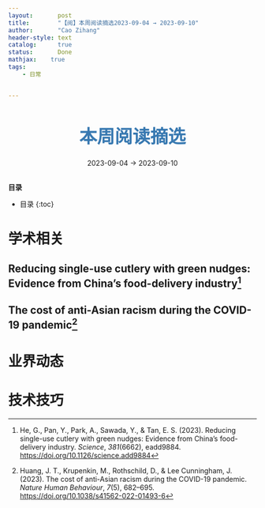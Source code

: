 ```yaml
---
layout:       post
title:        "【阅】本周阅读摘选2023-09-04 → 2023-09-10"
author:       "Cao Zihang"
header-style: text
catalog:      true
status:		  Done
mathjax: 	true
tags:
    - 日常


---
```


<center style="margin-bottom: 20px; margin-top: 50px"><font color="#3879B1" style="line-height: 1.4;font-weight: 700;font-size: 36px;box-sizing: border-box; ">本周阅读摘选</font></center>

<center style=" margin-bottom: 30px;">2023-09-04 → 2023-09-10</center>

<font style="font-weight: bold;">目录</font>

* 目录
{:toc}

# 学术相关

## Reducing single-use cutlery with green nudges: Evidence from China’s food-delivery industry[^1]



## The cost of anti-Asian racism during the COVID-19 pandemic[^2]



# 业界动态



# 技术技巧



[^1]: He, G., Pan, Y., Park, A., Sawada, Y., & Tan, E. S. (2023). Reducing single-use cutlery with green nudges: Evidence from China’s food-delivery industry. *Science*, *381*(6662), eadd9884. https://doi.org/10.1126/science.add9884
[^2]: Huang, J. T., Krupenkin, M., Rothschild, D., & Lee Cunningham, J. (2023). The cost of anti-Asian racism during the COVID-19 pandemic. *Nature Human Behaviour*, *7*(5), 682–695. https://doi.org/10.1038/s41562-022-01493-6
